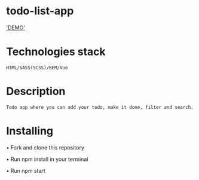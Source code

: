 # todo-list-app
['DEMO'](https://danylolipar.github.io/todo-app-vue/)

# Technologies stack
    HTML/SASS(SCSS)/BEM/Vue

# Description
    Todo app where you can add your todo, make it done, filter and search.
    
# Installing
  • Fork and clone this repository
  
  • Run npm install in your terminal
  
  • Run npm start

